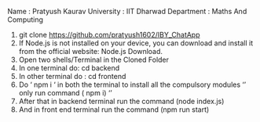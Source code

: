 Name : Pratyush Kaurav
University : IIT Dharwad
Department : Maths And Computing

1.	git clone https://github.com/pratyush1602/IBY_ChatApp
2.	If Node.js is not installed on your device, you can download and install it from the official website: Node.js Download.
3.	Open two shells/Terminal in the Cloned Folder
4.	In one terminal  do:  cd backend
5.	In other terminal do : cd frontend
6.	Do ‘ npm i ‘  in both the terminal to install all the compulsory modules ‘’ only run command ( npm i) ‘’
7.	After that in backend terminal run the command (node index.js)
8.	And in front end terminal run the command (npm run start) 
